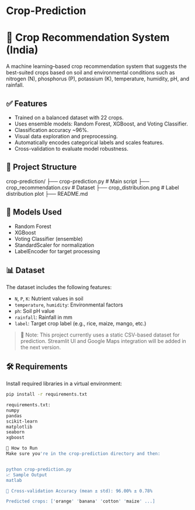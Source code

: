 # Crop-Prediction

# 🌾 Crop Recommendation System (India)

A machine learning–based crop recommendation system that suggests the best-suited crops based on soil and environmental conditions such as nitrogen (N), phosphorus (P), potassium (K), temperature, humidity, pH, and rainfall.

## ✅ Features

- Trained on a balanced dataset with 22 crops.
- Uses ensemble models: Random Forest, XGBoost, and Voting Classifier.
- Classification accuracy ~96%.
- Visual data exploration and preprocessing.
- Automatically encodes categorical labels and scales features.
- Cross-validation to evaluate model robustness.

## 📁 Project Structure

crop-prediction/
├── crop-prediction.py # Main script
├── crop_recommendation.csv # Dataset
├── crop_distribution.png # Label distribution plot
├── README.md 


## 🧠 Models Used

- Random Forest
- XGBoost
- Voting Classifier (ensemble)
- StandardScaler for normalization
- LabelEncoder for target processing

## 📊 Dataset

The dataset includes the following features:
- `N`, `P`, `K`: Nutrient values in soil
- `temperature`, `humidity`: Environmental factors
- `ph`: Soil pH value
- `rainfall`: Rainfall in mm
- `label`: Target crop label (e.g., rice, maize, mango, etc.)

> 📌 Note: This project currently uses a static CSV-based dataset for prediction. Streamlit UI and Google Maps integration will be added in the next version.

## 🛠️ Requirements

Install required libraries in a virtual environment:

```bash
pip install -r requirements.txt

requirements.txt:
numpy
pandas
scikit-learn
matplotlib
seaborn
xgboost

🚀 How to Run
Make sure you're in the crop-prediction directory and then:


python crop-prediction.py
📈 Sample Output
matlab

🎯 Cross-validation Accuracy (mean ± std): 96.00% ± 0.78%

Predicted crops: ['orange' 'banana' 'cotton' 'maize' ...]
